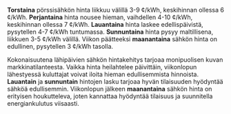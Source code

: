 **Torstaina** pörssisähkön hinta liikkuu välillä 3-9 ¢/kWh, keskihinnan ollessa 6 ¢/kWh. **Perjantaina** hinta nousee hieman, vaihdellen 4-10 ¢/kWh, keskihinnan ollessa 7 ¢/kWh. **Lauantaina** hinta laskee edellispäivistä, pysytellen 4-7 ¢/kWh tuntumassa. **Sunnuntaina** hinta pysyy maltillisena, liikkuen 3-5 ¢/kWh välillä. Viikon päätteeksi **maanantaina** sähkön hinta on edullinen, pysytellen 3 ¢/kWh tasolla.

Kokonaisuutena lähipäivien sähkön hintakehitys tarjoaa monipuolisen kuvan markkinatilanteesta. Vaikka hinta heilahtelee päivittäin, viikonlopun lähestyessä kuluttajat voivat iloita hieman edullisemmista hinnoista. **Lauantain** ja **sunnuntain** hintojen lasku tarjoaa hyvän tilaisuuden hyödyntää sähköä edullisemmin. Viikonlopun jälkeen **maanantaina** sähkön hinta on erityisen houkutteleva, joten kannattaa hyödyntää tilaisuus ja suunnitella energiankulutus viisaasti.